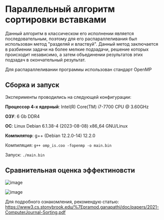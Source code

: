 # Параллельный алгоритм сортировки вставками
Данный алгоритм в классическом его исполнении является последовательным, поэтому для его распараллеливания был использован метод "разделяй и властвуй". Данный метод заключается в разбиении задачи на более мелкие подзадачи, решение которых происходит независимо, а затем объединении
результатов этих подзадач в окончательный результат.

Для распараллеливании программы использован стандарт OpenMP
## Сборка и запуск
Эксперименты проводились на следующей конфигурации:

**Процессор 4-х ядерный**: Intel(R) Core(TM) i7-7700 CPU @ 3.60GHz

**ОЗУ**: 6 Gb DDR4

**ОС**: Linux Debian 6.1.38-4 (2023-08-08) x86_64 GNU/Linux

**Компилятор**: g++ (Debian 12.2.0-14) 12.2.0

Компиляция: ``g++ omp_is.coo -fopenmp -o main.bin``

Запуск: ``./main.bin``

## Сравнительная оценка эффектиновсти 

![image](https://github.com/deathlokmike/parallel_insertion_sort/assets/45070165/61dc7cf7-c4ce-42f3-9726-63b74377dd11)

![image](https://github.com/deathlokmike/parallel_insertion_sort/assets/45070165/984b3467-375f-4997-ad88-fa902c82f785)

Для подробного ознакомления, рекомендую статью:
https://www3.cs.stonybrook.edu/%7Epramod.ganapathi/doc/papers/2021-ComputerJournal-Sorting.pdf
